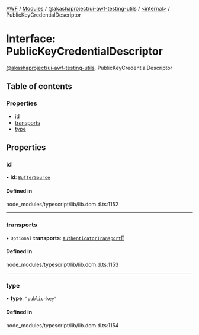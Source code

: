 [AWF](../README.md) / [Modules](../modules.md) / [@akashaproject/ui-awf-testing-utils](../modules/akashaproject_ui_awf_testing_utils.md) / [<internal\>](../modules/akashaproject_ui_awf_testing_utils._internal_.md) / PublicKeyCredentialDescriptor

# Interface: PublicKeyCredentialDescriptor

[@akashaproject/ui-awf-testing-utils](../modules/akashaproject_ui_awf_testing_utils.md).[<internal>](../modules/akashaproject_ui_awf_testing_utils._internal_.md).PublicKeyCredentialDescriptor

## Table of contents

### Properties

- [id](akashaproject_ui_awf_testing_utils._internal_.PublicKeyCredentialDescriptor.md#id)
- [transports](akashaproject_ui_awf_testing_utils._internal_.PublicKeyCredentialDescriptor.md#transports)
- [type](akashaproject_ui_awf_testing_utils._internal_.PublicKeyCredentialDescriptor.md#type)

## Properties

### id

• **id**: [`BufferSource`](../modules/akashaproject_ui_awf_testing_utils._internal_.md#buffersource)

#### Defined in

node_modules/typescript/lib/lib.dom.d.ts:1152

___

### transports

• `Optional` **transports**: [`AuthenticatorTransport`](../modules/akashaproject_ui_awf_testing_utils._internal_.md#authenticatortransport)[]

#### Defined in

node_modules/typescript/lib/lib.dom.d.ts:1153

___

### type

• **type**: ``"public-key"``

#### Defined in

node_modules/typescript/lib/lib.dom.d.ts:1154
